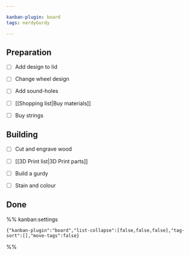 ```yaml
---

kanban-plugin: board
tags: nerdyGurdy

---
```


## Preparation

- [ ] Add design to lid
- [ ] Change wheel design
- [ ] Add sound-holes
- [ ] [[Shopping list|Buy materials]]
- [ ] Buy strings


## Building

- [ ] Cut and engrave wood
- [ ] [[3D Print list|3D Print parts]]
- [ ] Build a gurdy
- [ ] Stain and colour


## Done





%% kanban:settings
```
{"kanban-plugin":"board","list-collapse":[false,false,false],"tag-sort":[],"move-tags":false}
```
%%